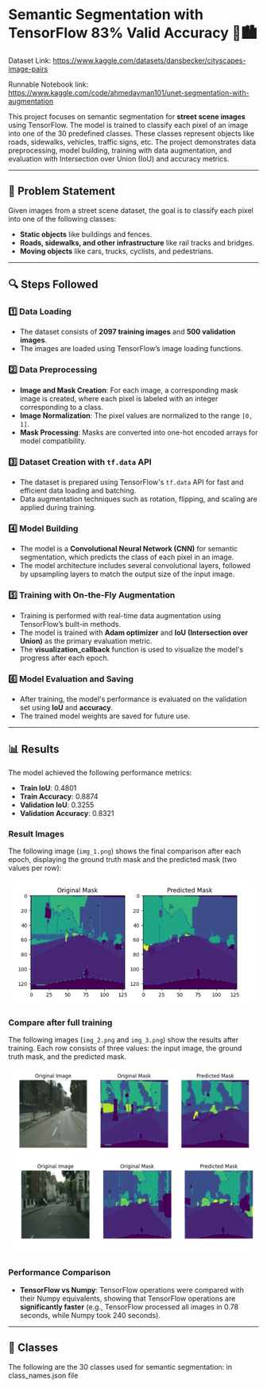 # Semantic Segmentation with TensorFlow 83% Valid Accuracy 🚗🏙️  

Dataset Link:
https://www.kaggle.com/datasets/dansbecker/cityscapes-image-pairs

Runnable Notebook link:
https://www.kaggle.com/code/ahmedayman101/unet-segmentation-with-augmentation

This project focuses on semantic segmentation for **street scene images** using TensorFlow. The model is trained to classify each pixel of an image into one of the 30 predefined classes. These classes represent objects like roads, sidewalks, vehicles, traffic signs, etc. The project demonstrates data preprocessing, model building, training with data augmentation, and evaluation with Intersection over Union (IoU) and accuracy metrics.

---

## 📝 Problem Statement  
Given images from a street scene dataset, the goal is to classify each pixel into one of the following classes:
- **Static objects** like buildings and fences.
- **Roads, sidewalks, and other infrastructure** like rail tracks and bridges.
- **Moving objects** like cars, trucks, cyclists, and pedestrians.

---

## 🔍 Steps Followed  

### 1️⃣ Data Loading  
- The dataset consists of **2097 training images** and **500 validation images**.  
- The images are loaded using TensorFlow’s image loading functions.

### 2️⃣ Data Preprocessing  
- **Image and Mask Creation**: For each image, a corresponding mask image is created, where each pixel is labeled with an integer corresponding to a class.
- **Image Normalization**: The pixel values are normalized to the range `[0, 1]`.
- **Mask Processing**: Masks are converted into one-hot encoded arrays for model compatibility.

### 3️⃣ Dataset Creation with `tf.data` API  
- The dataset is prepared using TensorFlow's `tf.data` API for fast and efficient data loading and batching.
- Data augmentation techniques such as rotation, flipping, and scaling are applied during training.

### 4️⃣ Model Building  
- The model is a **Convolutional Neural Network (CNN)** for semantic segmentation, which predicts the class of each pixel in an image.
- The model architecture includes several convolutional layers, followed by upsampling layers to match the output size of the input image.

### 5️⃣ Training with On-the-Fly Augmentation  
- Training is performed with real-time data augmentation using TensorFlow’s built-in methods.
- The model is trained with **Adam optimizer** and **IoU (Intersection over Union)** as the primary evaluation metric.
- The **visualization_callback** function is used to visualize the model's progress after each epoch.

### 6️⃣ Model Evaluation and Saving  
- After training, the model's performance is evaluated on the validation set using **IoU** and **accuracy**.
- The trained model weights are saved for future use.

---

## 📊 Results  
The model achieved the following performance metrics:

- **Train IoU**: 0.4801  
- **Train Accuracy**: 0.8874  
- **Validation IoU**: 0.3255  
- **Validation Accuracy**: 0.8321

### Result Images
The following image (`img_1.png`) shows the final comparison after each epoch, displaying the ground truth mask and the predicted mask (two values per row):

![Final Epoch Comparison](images/img_1.png)

### Compare after full training
The following images (`img_2.png` and `img_3.png`) show the results after training. Each row consists of three values: the input image, the ground truth mask, and the predicted mask.

![Post-Training Result 1](images/img_2.png)
![Post-Training Result 2](images/img_3.png)


### Performance Comparison  
- **TensorFlow vs Numpy**: TensorFlow operations were compared with their Numpy equivalents, showing that TensorFlow operations are **significantly faster** (e.g., TensorFlow processed all images in 0.78 seconds, while Numpy took 240 seconds).

---

## 📑 Classes  
The following are the 30 classes used for semantic segmentation:
in class_names.json file

